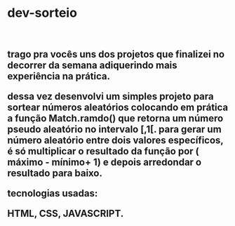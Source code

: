 <h1>dev-sorteio</h1>
<br>
<h2>trago pra vocês uns dos projetos que finalizei no decorrer da semana adiquerindo mais experiência na prática.

dessa vez desenvolvi um simples projeto para sortear números aleatórios colocando em prática a função Match.ramdo() que retorna um número pseudo aleatório no intervalo [,1[. para gerar um número aleatório entre dois valores específicos, é só multiplicar o resultado da função por ( máximo - mínimo+ 1) e depois arredondar o resultado para baixo.

tecnologias usadas:

HTML, CSS, JAVASCRIPT.
</h2>

